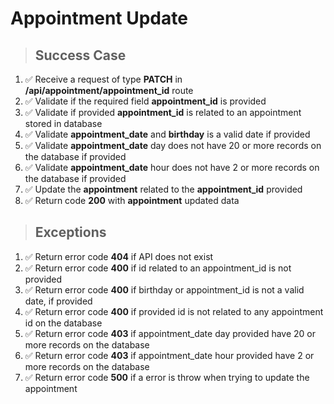 # Appointment Update

> ## Success Case

1. ✅ Receive a request of type **PATCH** in **/api/appointment/appointment_id** route
2. ✅ Validate if the required field **appointment_id** is provided
3. ✅ Validate if provided **appointment_id** is related to an appointment stored in database
4. ✅ Validate **appointment_date** and **birthday** is a valid date if provided
5. ✅ Validate **appointment_date** day does not have 20 or more records on the database if provided
6. ✅ Validate **appointment_date** hour does not have 2 or more records on the database if provided
7. ✅ Update the **appointment** related to the **appointment_id** provided
8. ✅ Return code **200** with **appointment** updated data

> ## Exceptions

1. ✅ Return error code **404** if API does not exist
2. ✅ Return error code **400** if id related to an appointment_id is not provided
3. ✅ Return error code **400** if birthday or appointment_id is not a valid date, if provided
4. ✅ Return error code **400** if provided id is not related to any appointment id on the database
5. ✅ Return error code **403** if appointment_date day provided have 20 or more records on the database
6. ✅ Return error code **403** if appointment_date hour provided have 2 or more records on the database
7. ✅ Return error code **500** if a error is throw when trying to update the appointment
